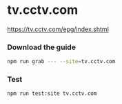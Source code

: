 # tv.cctv.com

https://tv.cctv.com/epg/index.shtml

### Download the guide

```sh
npm run grab --- --site=tv.cctv.com
```

### Test

```sh
npm run test:site tv.cctv.com
```
